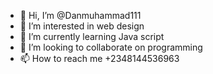 - 👋 Hi, I’m @Danmuhammad111
- 👀 I’m interested in web design
- 🌱 I’m currently learning Java script
- 💞️ I’m looking to collaborate on programming
- 📫 How to reach me +2348144536963
<!---
Danmuhammad111/Danmuhammad111 is a ✨ special ✨ repository because its `README.md` (this file) appears on your GitHub profile.
You can click the Preview link to take a look at your changes.
--->
